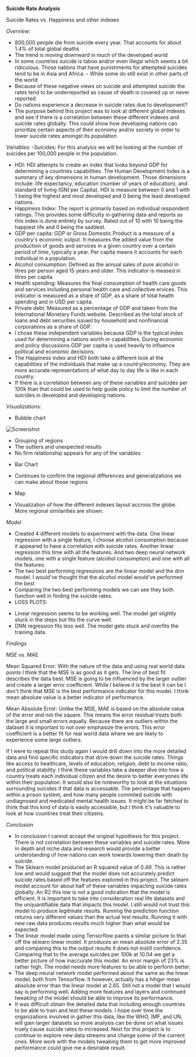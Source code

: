**Suicide Rate Analysis**

Suicide Rates vs. Happiness and other indexes

*Overview:* 
- 800,000 people die from suicide every year. That accounts for about 1.4% of total global deaths
- The trend is moving downward in much of the developed world
- In some countries suicide is taboo and/or even illegal which seems a bit ridiculous. Those nations that have punishments for attempted suicides tend to be in Asia and Africa.  - While some do still exist in other parts of the world
- Because of these negative views on suicide and attempted suicide the rates tend to be underreported as cause of death is covered up or never reported
- Do nations experience a decrease in suicide rates due to development?
- The purpose behind this project was to look at different global indexes and see if there is a correlation between these different indexes and suicide rates globally. This could show how developing nations can prioritize certain aspects of their economy and/or society in order to lower suicide rates amongst its population

*Variables:*
-Suicides: For this analysis we will be looking at the number of suicides per 100,000 people in the population.
- HDI: HDI attempts to create an index that looks beyond GDP for determining a countries capabilities. The Human Development Index is a summary of key dimensions in human development. Those dimensions include: life expectancy, education (number of years of education), and standard of living (GNI per Capita). HDI is measure between 0 and 1 with 1 being the highest and most developed and 0 being the least developed nations.
-	Happiness Index: The report is primarily based on individual respondent ratings. This provides some difficulty in gathering data and reports as this index is done entirely by survey. Rated out of 10 with 10 being the happiest life and 0 being the saddest.
-	GDP per capita: GDP or Gross Domestic Product is a measure of a country's economic output. It measures the added value from the production of goods and services in a given country over a certain period of time, typically a year. Per capita means it accounts for each individual in a population.
-	Alcohol consumption: Defined as the annual sales of pure alcohol in litres per person aged 15 years and older. This indicator is meased in litres per capita.
-	Health spending: Measures the final consumption of health care goods and services including personal health care and collective ervices. This indicator is measured as a share of GDP, as a share of total health spending and in USD per capita.
-	Private debt: Measured as a percentage of GDP and taken from the International Monetary Funds website. Described as the total stock of loans and debt securities issued by household and nonfinancial corporations as a share of GDP.
-	I chose these independent variables because GDP is the typical index used for determining a nations worth or capabilities. During economic and policy discussions GDP per capita is used heavily to influence political and economic decisions.
-	The Happiness index and HDI both take a different look at the capabilities of the individuals that make up a country/economy. They are more accurate representations of what day to day life is like in each country. 
-	If there is a correlation between any of these variables and suicides per 100k than that could be used to help guide policy to limit the number of suicides in developed and developing nations.

*Visualizations:*
-	Bubble chart

![Screenshot](visuals/bubble_chart.png "Bubble Chart")
  
  *	Grouping of regions
  *	The outliers and unexpected results
  *	No firm relationship appears for any of the variables

-	Bar Chart
  *	Continues to confirm the regional differences and generalizations we can make about those regions
-	Map
  *	Visualization of how the different indexes layout accross the globe. More regional similarities are shown. 
 
*Model*

-	Created 4 different models to experiment with the data. One linear regression with a single feature, I choose alcohol consumption because it appeared to have a correlation with suicide rates. Another linear regression this time with all the features. And two deep neural network models, one with a single feature (alcohol consumption) and one with all the features.
-	The two best performing regressions are the linear model and the dnn model. I would’ve thought that the alcohol model would’ve performed the best
-	Comparing the two best performing models we can see they both function well in finding the suicide rates. 
-	LOSS PLOTS:
  *	Linear regression seems to be working well. The model get slightly stuck in the steps but fits the curve well.
  *	DNN regression fits less well. The model gets stuck and overfits the training data.


*Findings*

MSE vs. MAE

Mean Squared Error: With the nature of the data and using real world data points I think that the MSE is as good as it gets. The line of best fit describes the data best. MSE is going to be influenced by the larger outlier and create a larger error coefficient. While I believe it is the best it can be I don't think that MSE is the best performance indicator for this model. I think mean absolute value is a better indicator of performance.

Mean Absolute Error: Unlike the MSE, MAE is based on the absolute value of the error and not the square. This means the error residual treats both the large and small errors equally. Because there are outliers within the dataset it is important to not over emphasize the errors. This error coefficient is a better fit for real world data where we are likely to experience some large outliers.

If I were to repeat this study again I would drill down into the more detailed data and find specific indicators that drive down the suicide rates. Things like access to healthcare, levels of education, religion, debt to income ratio, and political stability. I think these variables take a deeper dive into how a country treats each individual citizen and the desire to better everyones life within their population. It would also be noteworthy to look at the situations surrounding suicides if that data is accessable. The percentage that happen within a prison system, and how many people commited suicide with undiagnosed and medicated mental health issues. It might be far fetched to think that this kind of data is easily accessible, but I think it's valuable to look at how countries treat their citizens.

*Conclusion*

-	In conclusion I cannot accept the original hypothesis for this project. There is not correlation between these variables and suicide rates. More in depth and niche data and research would provide a better understanding of how nations can work towards lowering their death by suicide.
-	The Sklearn model produced an R squared value of 0.49. This is rather low and would suggest that the model does not accurately predict suicide rates based off the features explored in this project. The sklearn model account for about half of these variables impacting suicide rates globally. An R2 this low is not a good indication that the model is efficient. It is important to take into consideration real life datasets and the unquantifiable data that impacts this model. I still would not trust this model to produce legitimate results. Running the prediction function returns very different values than the actual test results. Running it with new raw data produces results much higher than what would be expected. 
-	The linear model made using Tensorflow paints a similar picture to that off the sklearn linear model. It produces an mean absolute error of 2.35 and comparing this to the output results it does not instill confidence. Comparing that to the average suicides per 100k at 10.04 we get a better picture of how inaccurate this model. An error margin of 23% is rather high. The model needs more features to be able to perform better. 
- The deep neural network model performed about the same as the linear model, both from Tensorflow. It however, actually has a hihger mean absolute error than the linear model at 2.65. Still not a model that I would say is performing well. Adding more features and layers and continued tweaking of the model should be able to improve its performance. 
- It was difficult obtain the detailed data that including enough countries to be able to train and test these models. I hope over time the organizations involved in gather this data, like the WHO, IMF, and UN, will gain larger datasets so more analysis can be done on what issues truely cause suicide rates to increased. Next for this project is to continue to explore new data streams and change some of the current ones. More work with the models tweaking them to get more improved performance could give me a desirable result.



